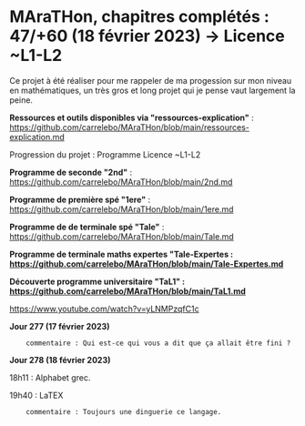 # MAraTHon, chapitres complétés : 47/+60 (18 février 2023) -> Licence ~L1-L2

Ce projet à été réaliser pour me rappeler de ma progession sur mon niveau en mathématiques, un très gros et long projet qui je pense vaut largement la peine.

**Ressources et outils disponibles via "ressources-explication"** : https://github.com/carrelebo/MAraTHon/blob/main/ressources-explication.md

Progression du projet : Programme Licence ~L1-L2


**Programme de seconde "2nd"** : https://github.com/carrelebo/MAraTHon/blob/main/2nd.md

**Programme de première spé "1ere"** : https://github.com/carrelebo/MAraTHon/blob/main/1ere.md

**Programme de de terminale spé "Tale"** : https://github.com/carrelebo/MAraTHon/blob/main/Tale.md

**Programme de terminale maths expertes "Tale-Expertes : https://github.com/carrelebo/MAraTHon/blob/main/Tale-Expertes.md**

**Découverte programme universitaire "TaL1" : https://github.com/carrelebo/MAraTHon/blob/main/TaL1.md**

https://www.youtube.com/watch?v=yLNMPzqfC1c 

**Jour 277 (17 février 2023)**

        commentaire : Qui est-ce qui vous a dit que ça allait être fini ?
        
**Jour 278 (18 février 2023)**

18h11 : Alphabet grec.

19h40 : LaTEX 

        commentaire : Toujours une dinguerie ce langage.
